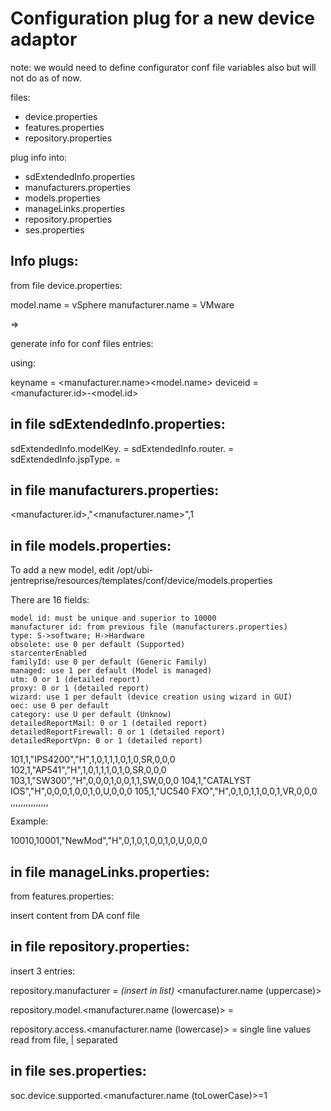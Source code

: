 Configuration plug for a new device adaptor
===========================================

note: we would need to define configurator conf
file variables also but will not do as of now.


files:
- device.properties
- features.properties
- repository.properties


plug info into:
- sdExtendedInfo.properties
- manufacturers.properties
- models.properties
- manageLinks.properties
- repository.properties
- ses.properties


Info plugs:
-----------

from file device.properties:

model.name = vSphere
manufacturer.name = VMware

=>

generate info for conf files entries:

using:

keyname = <manufacturer.name><model.name>
deviceid = <manufacturer.id>-<model.id>


in file sdExtendedInfo.properties:
----------------------------------

sdExtendedInfo.modelKey.<keyname> = <keyname>
sdExtendedInfo.router.<deviceid> = <keyname>
sdExtendedInfo.jspType.<deviceid> = <keyname>

in file manufacturers.properties:
---------------------------------

<manufacturer.id>,"<manufacturer.name>",1


in file models.properties:
--------------------------

To add a new model, edit /opt/ubi-jentreprise/resources/templates/conf/device/models.properties

There are 16 fields:

    model id: must be unique and superior to 10000
    manufacturer id: from previous file (manufacturers.properties)
    type: S->software; H->Hardware
    obsolete: use 0 per default (Supported)
    starcenterEnabled
    familyId: use 0 per default (Generic Family)
    managed: use 1 per default (Model is managed)
    utm: 0 or 1 (detailed report)
    proxy: 0 or 1 (detailed report)
    wizard: use 1 per default (device creation using wizard in GUI)
    oec: use 0 per default
    category: use U per default (Unknow)
    detailedReportMail: 0 or 1 (detailed report)
    detailedReportFirewall: 0 or 1 (detailed report)
    detailedReportVpn: 0 or 1 (detailed report) 

101,1,"IPS4200","H",1,0,1,1,1,0,1,0,SR,0,0,0
102,1,"AP541","H",1,0,1,1,1,0,1,0,SR,0,0,0
103,1,"SW300","H",0,0,0,1,0,0,1,1,SW,0,0,0
104,1,"CATALYST IOS","H",0,0,0,1,0,0,1,0,U,0,0,0
105,1,"UC540 FXO","H",0,1,0,1,1,0,0,1,VR,0,0,0
<ModelID>,<ManufacturerID>,<ModeleName>,<type>,<obsolete>,<starcenterEnabled>,<familyId>,<managed>,<utm>,<proxy>,<wizard>,<oec>,<category>,<detailedReportMail>,<detailedReportFirewall>,<detailedReportVpn>

Example:

10010,10001,"NewMod","H",0,1,0,1,0,0,1,0,U,0,0,0


in file manageLinks.properties:
-------------------------------

from features.properties:

insert content from DA conf file


in file repository.properties:
------------------------------

insert 3 entries:

repository.manufacturer = *(insert in list)* <manufacturer.name (uppercase)>

repository.model.<manufacturer.name (lowercase)> = <deviceid>


repository.access.<manufacturer.name (lowercase)> = single line values
                                           read from file, | separated



in file ses.properties:
-----------------------

soc.device.supported.<manufacturer.name (toLowerCase)>=1


